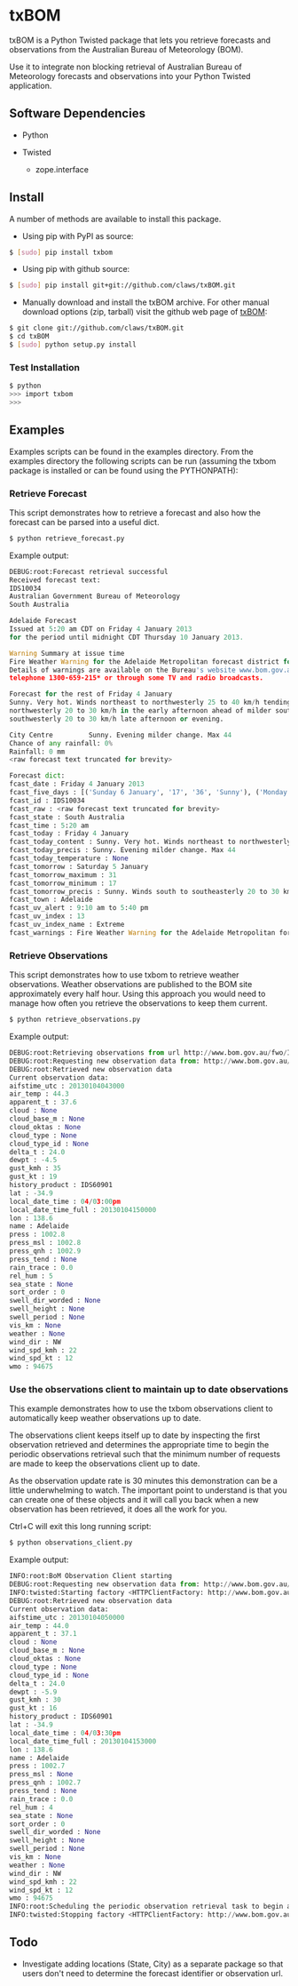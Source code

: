 # txBOM

txBOM is a Python Twisted package that lets you retrieve forecasts and observations from the Australian Bureau of Meteorology (BOM).

Use it to integrate non blocking retrieval of Australian Bureau of Meteorology forecasts and observations into your Python Twisted application.


## Software Dependencies

* Python
* Twisted

  - zope.interface


## Install

A number of methods are available to install this package.

* Using pip with PyPI as source:

```bash
$ [sudo] pip install txbom
```

* Using pip with github source:

```bash
$ [sudo] pip install git+git://github.com/claws/txBOM.git
```

* Manually download and install the txBOM archive. For other manual download options (zip, tarball) visit the github web page of [txBOM](https://github.com/claws/txBOM):

```bash
$ git clone git://github.com/claws/txBOM.git
$ cd txBOM
$ [sudo] python setup.py install
```

### Test Installation

```bash
$ python
>>> import txbom
>>>
```

## Examples

Examples scripts can be found in the examples directory. From the examples directory the following scripts can be run (assuming the txbom package is installed or can be found using the PYTHONPATH):

### Retrieve Forecast
This script demonstrates how to retrieve a forecast and also how the forecast can be parsed into a useful dict.

```bash
$ python retrieve_forecast.py
```

Example output:
```python
DEBUG:root:Forecast retrieval successful
Received forecast text:
IDS10034
Australian Government Bureau of Meteorology
South Australia

Adelaide Forecast
Issued at 5:20 am CDT on Friday 4 January 2013
for the period until midnight CDT Thursday 10 January 2013.

Warning Summary at issue time
Fire Weather Warning for the Adelaide Metropolitan forecast district for Friday.
Details of warnings are available on the Bureau's website www.bom.gov.au, by
telephone 1300-659-215* or through some TV and radio broadcasts.

Forecast for the rest of Friday 4 January
Sunny. Very hot. Winds northeast to northwesterly 25 to 40 km/h tending west to
northwesterly 20 to 30 km/h in the early afternoon ahead of milder south to
southwesterly 20 to 30 km/h late afternoon or evening.

City Centre         Sunny. Evening milder change. Max 44  
Chance of any rainfall: 0%            
Rainfall: 0 mm                
<raw forecast text truncated for brevity>

Forecast dict:
fcast_date : Friday 4 January 2013
fcast_five_days : [('Sunday 6 January', '17', '36', 'Sunny'), ('Monday 7 January', '22', '41', 'Sunny'), ('Tuesday 8 January', '22', '38', 'Sunny'), ('Wednesday 9 January', '18', '37', 'Mostly sunny'), ('Thursday 10 January', '18', '36', 'Sunny')]
fcast_id : IDS10034
fcast_raw : <raw forecast text truncated for brevity>
fcast_state : South Australia
fcast_time : 5:20 am
fcast_today : Friday 4 January
fcast_today_content : Sunny. Very hot. Winds northeast to northwesterly 25 to 40 kilometers per hour tending west to northwesterly 20 to 30 kilometers per hour in the early afternoon ahead of milder south to southwesterly 20 to 30 kilometers per hour late afternoon or evening.
fcast_today_precis : Sunny. Evening milder change. Max 44
fcast_today_temperature : None
fcast_tomorrow : Saturday 5 January
fcast_tomorrow_maximum : 31
fcast_tomorrow_minimum : 17
fcast_tomorrow_precis : Sunny. Winds south to southeasterly 20 to 30 km/h, reaching 40 km/h about the
fcast_town : Adelaide
fcast_uv_alert : 9:10 am to 5:40 pm
fcast_uv_index : 13
fcast_uv_index_name : Extreme
fcast_warnings : Fire Weather Warning for the Adelaide Metropolitan forecast district for Friday.
```

### Retrieve Observations
This script demonstrates how to use txbom to retrieve weather observations. Weather observations are published to the BOM site approximately every half hour. Using this approach you would need to manage how often you retrieve the observations to keep them current.

```bash
$ python retrieve_observations.py
```

Example output:
```python
DEBUG:root:Retrieving observations from url http://www.bom.gov.au/fwo/IDS60901/IDS60901.94675.json
DEBUG:root:Requesting new observation data from: http://www.bom.gov.au/fwo/IDS60901/IDS60901.94675.json
DEBUG:root:Retrieved new observation data
Current observation data:
aifstime_utc : 20130104043000
air_temp : 44.3
apparent_t : 37.6
cloud : None
cloud_base_m : None
cloud_oktas : None
cloud_type : None
cloud_type_id : None
delta_t : 24.0
dewpt : -4.5
gust_kmh : 35
gust_kt : 19
history_product : IDS60901
lat : -34.9
local_date_time : 04/03:00pm
local_date_time_full : 20130104150000
lon : 138.6
name : Adelaide
press : 1002.8
press_msl : 1002.8
press_qnh : 1002.9
press_tend : None
rain_trace : 0.0
rel_hum : 5
sea_state : None
sort_order : 0
swell_dir_worded : None
swell_height : None
swell_period : None
vis_km : None
weather : None
wind_dir : NW
wind_spd_kmh : 22
wind_spd_kt : 12
wmo : 94675
```

### Use the observations client to maintain up to date observations

This example demonstrates how to use the txbom observations client to automatically keep weather observations up to date.

The observations client keeps itself up to date by inspecting the first observation retrieved and determines the appropriate time to begin the periodic observations retrieval such that the minimum number of requests are made to keep the observations client up to date.

As the observation update rate is 30 minutes this demonstration can be a little underwhelming to watch. The important point to understand is that you can create one of these objects and it will call you back when a new observation has been retrieved, it does all the work for you.

Ctrl+C will exit this long running script:
```bash
$ python observations_client.py
```

Example output:
```python
INFO:root:BoM Observation Client starting
DEBUG:root:Requesting new observation data from: http://www.bom.gov.au/fwo/IDS60901/IDS60901.94675.json
INFO:twisted:Starting factory <HTTPClientFactory: http://www.bom.gov.au/fwo/IDS60901/IDS60901.94675.json>
DEBUG:root:Retrieved new observation data
Current observation data:
aifstime_utc : 20130104050000
air_temp : 44.0
apparent_t : 37.1
cloud : None
cloud_base_m : None
cloud_oktas : None
cloud_type : None
cloud_type_id : None
delta_t : 24.0
dewpt : -5.9
gust_kmh : 30
gust_kt : 16
history_product : IDS60901
lat : -34.9
local_date_time : 04/03:30pm
local_date_time_full : 20130104153000
lon : 138.6
name : Adelaide
press : 1002.7
press_msl : None
press_qnh : 1002.7
press_tend : None
rain_trace : 0.0
rel_hum : 4
sea_state : None
sort_order : 0
swell_dir_worded : None
swell_height : None
swell_period : None
vis_km : None
weather : None
wind_dir : NW
wind_spd_kmh : 22
wind_spd_kt : 12
wmo : 94675
INFO:root:Scheduling the periodic observation retrieval task to begin after delay of: 0:08:58.307281
INFO:twisted:Stopping factory <HTTPClientFactory: http://www.bom.gov.au/fwo/IDS60901/IDS60901.94675.json>
```

## Todo

* Investigate adding locations (State, City) as a separate package so that users don't need to determine the forecast identifier or observation url.


